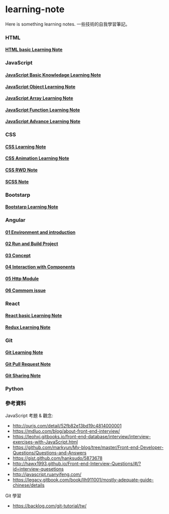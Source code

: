 # learning-note

Here is something learning notes.
一些技術的自我學習筆記。 

### HTML
#### [HTML basic Learning Note] 

### JavaScript
#### [JavaScript Basic Knowledage Learning Note] 
#### [JavaScript Object Learning Note] 
#### [JavaScript Array Learning Note] 
#### [JavaScript Function Learning Note] 
#### [JavaScript Advance Learning Note] 

### CSS
#### [CSS Learning Note] 
#### [CSS Animation Learning Note]
#### [CSS RWD Note]  
#### [SCSS Note]

### Bootstarp
#### [Bootstarp Learning Note] 

### Angular
#### [01 Environment and introduction]
#### [02 Run and Build Project]
#### [03 Concept]
#### [04 Interaction with Components]
#### [05 Http Module]
#### [06 Commom issue]

### React
#### [React basic Learning Note]
#### [Redux Learning Note]

### Git
#### [Git Learning Note]
#### [Git Pull Request Note]
#### [Git Sharing Note]

### Python


### 參考資料
JavaScript 考題 & 觀念: 
* http://ourjs.com/detail/52fb82e13bd19c4814000001
* https://mdluo.com/blog/about-front-end-interview/
* https://leohxj.gitbooks.io/front-end-database/interview/interview-exercises-with-JavaScript.html
* https://github.com/markyun/My-blog/tree/master/Front-end-Developer-Questions/Questions-and-Answers
* https://gist.github.com/hanksudo/5873678
* http://hawx1993.github.io/Front-end-Interview-Questions/#/?id=interview-quesetions
* http://javascript.ruanyifeng.com/
* https://legacy.gitbook.com/book/llh911001/mostly-adequate-guide-chinese/details

Git 學習
* https://backlog.com/git-tutorial/tw/



[HTML basic Learning Note]: <html/html-learning-note.md>

[JavaScript Basic Knowledage Learning Note]: <js/javascript-learning-note.md>
[JavaScript Object Learning Note]: <js/javascript-learning-object-note.md>
[JavaScript Array Learning Note]: <js/javascript-learning-array-note.md>
[JavaScript Function Learning Note]: <js/javascript-learning-function-note.md>
[JavaScript Advance Learning Note]: <js/javascript-advance-learning-note.md>

[CSS Learning Note]: <css/css-learning-note.md>
[CSS Animation Learning Note]: <css/css-animation-note.md>
[CSS RWD Note]: <css/css-rwd-note.md>
[SCSS Note]: <css/css-sass-note.md>
[Bootstarp Learning Note]: <framework/bootstrap-learning-note.md>

[01 Environment and introduction]: <https://github.com/sean1093/angular-starter/blob/master/01.environment-and-introduction.md>
[02 Run and Build Project]: <https://github.com/sean1093/angular-starter/blob/master/02.run-and-build-project.md>
[03 Concept]: <https://github.com/sean1093/angular-starter/blob/master/03.concept.md>
[04 Interaction with Components]: <https://github.com/sean1093/angular-starter/blob/master/04.interaction-with-component.md>
[05 Http Module]: <https://github.com/sean1093/angular-starter/blob/master/05.http-module.md>
[06 Commom issue]: <https://github.com/sean1093/angular-starter/blob/master/06.commom-issue.md>

[React basic Learning Note]: <https://github.com/sean1093/react-starter/blob/master/react-notes.md>
[Redux Learning Note]: <https://github.com/sean1093/react-starter/blob/master/redux-notes.md>

[Git Learning Note]: <git/git-learning-notes.md>
[Git Pull Request Note]: <git/git-pull-request-notes.md>
[Git Sharing Note]: <git/git-sharing-notes.md>

[Python Basic Note]: <python/python-basic.md>
[Python Basic 2 Note]: <python/python-basic-2.md>